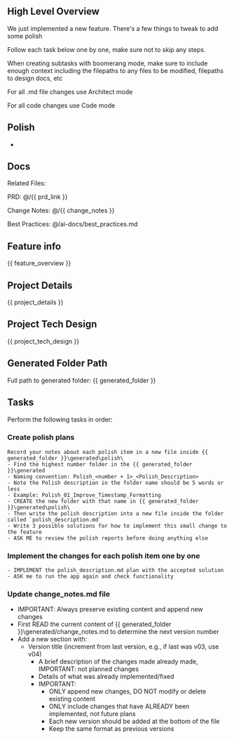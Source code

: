 ## High Level Overview
 We just implemented a new feature. There's a few things to tweak to add some polish

  Follow each task below one by one, make sure not to skip any steps.

  When creating subtasks with boomerang mode, make sure to include enough context including the filepaths to any files to be modified, filepaths to design docs, etc

  For all .md file changes use Architect mode

  For all code changes use Code mode

## Polish

- 

## Docs

Related Files: 

PRD: @/{{ prd_link }}

Change Notes: @/{{ change_notes }}

Best Practices: @/ai-docs/best_practices.md 

## Feature info

{{ feature_overview }}
 
## Project Details

{{ project_details }} 

## Project Tech Design

{{ project_tech_design }}

## Generated Folder Path

Full path to generated folder: {{ generated_folder }}

## Tasks
Perform the following tasks in order:

### Create polish plans
```
Record your notes about each polish item in a new file inside {{ generated_folder }}\generated\polish\ 
- Find the highest number folder in the {{ generated_folder }}\generated
- Naming convention: Polish_<number + 1>_<Polish_Description>
- Note the Polish description in the folder name should be 5 words or less
- Example: Polish_01_Improve_Timestamp_Formatting
- CREATE the new folder with that name in {{ generated_folder }}\generated\polish\
- Then write the polish description into a new file inside the folder called `polish_description.md`
- Write 3 possible solutions for how to implement this small change to the feature
- ASK ME to review the polish reports before doing anything else
```

### Implement the changes for each polish item one by one
```
- IMPLEMENT the polish_description.md plan with the accepted solution
- ASK me to run the app again and check functionality
```

### Update change_notes.md file
- IMPORTANT: Always preserve existing content and append new changes
- First READ the current content of {{ generated_folder }}\generated/change_notes.md to determine the next version number
- Add a new section with:
  - Version title (increment from last version, e.g., if last was v03, use v04)
    - A brief description of the changes made already made, IMPORTANT: not planned changes
    - Details of what was already implemented/fixed
    - IMPORTANT:
      - ONLY append new changes, DO NOT modify or delete existing content
      - ONLY include changes that have ALREADY been implemented, not future plans
      - Each new version should be added at the bottom of the file
      - Keep the same format as previous versions
